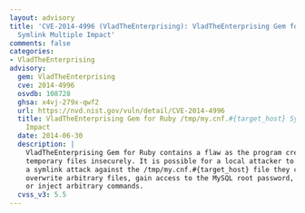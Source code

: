 ```yaml
---
layout: advisory
title: 'CVE-2014-4996 (VladTheEnterprising): VladTheEnterprising Gem for Ruby /tmp/my.cnf.#{target_host}
  Symlink Multiple Impact'
comments: false
categories:
- VladTheEnterprising
advisory:
  gem: VladTheEnterprising
  cve: 2014-4996
  osvdb: 108728
  ghsa: x4vj-279x-qwf2
  url: https://nvd.nist.gov/vuln/detail/CVE-2014-4996
  title: VladTheEnterprising Gem for Ruby /tmp/my.cnf.#{target_host} Symlink Multiple
    Impact
  date: 2014-06-30
  description: |
    VladTheEnterprising Gem for Ruby contains a flaw as the program creates
    temporary files insecurely. It is possible for a local attacker to use
    a symlink attack against the /tmp/my.cnf.#{target_host} file they can
    overwrite arbitrary files, gain access to the MySQL root password,
    or inject arbitrary commands.
  cvss_v3: 5.5
---
```

